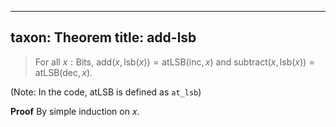 
---
taxon: Theorem
title: add-lsb
---

> For all $x : \text{Bits}$, $\text{add}(x, \text{lsb}(x)) = \text{atLSB}(\text{inc}, x)$ and $\text{subtract}(x, \text{lsb}(x)) = \text{atLSB}(\text{dec}, x)$.

(Note: In the code, $\text{atLSB}$ is defined as `at_lsb`)

**Proof** By simple induction on $x$.